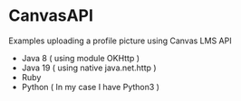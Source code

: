 # CanvasAPI
Examples uploading a profile picture using Canvas LMS API
- Java 8  ( using module OKHttp )
- Java 19 ( using native java.net.http )
- Ruby
- Python  ( In my case I have Python3 )
